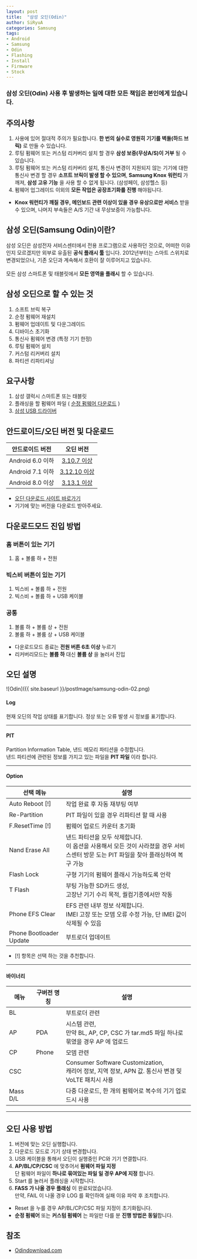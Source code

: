 ```yaml
---
layout: post
title:  "삼성 오딘(Odin)"
author: SiRyuA
categories: Samsung
tags:
- Android
- Samsung
- Odin
- Flashing
- Install
- Firmware
- Stock
---
```


### **삼성 오딘(Odin)** 사용 후 발생하는 일에 대한 모든 책임은 본인에게 있습니다.


## 주의사항

1. 사용에 있어 절대적 주의가 필요합니다. **한 번의 실수로 영원히 기기를 벽돌(하드 브릭)** 로 만들 수 있습니다.
2. 루팅 펌웨어 또는 커스텀 리커버리 설치 할 경우 **삼성 보증(무상A/S)이 거부** 될 수 있습니다.
3. 루팅 펌웨어 또는 커스텀 리커버리 설치, 통신사 변경이 지원되지 않는 기기에 대한 통신사 변경 할 경우 **소프트 브릭이 발생 할 수 있으며**, **Samsung Knox 워런티** 가 깨져, **삼성 고유 기능** 을 사용 할 수 없게 됩니다. (삼성페이, 삼성헬스 등)
4. 펌웨어 업그레이드 이외의 **모든 작업은 공장초기화를 진행** 해야됩니다.

* **Knox 워런티가 깨질 경우, 메인보드 관련 이상이 있을 경우 유상으로만 서비스** 받을 수 있으며, 나머지 부속들은 A/S 기간 내 무상보증이 가능합니다.


## 삼성 오딘(Samsung Odin)이란?

삼성 오딘은 삼성전자 서비스센터에서 전용 프로그램으로 사용하던 것으로, 어떠한 이유인지 모르겠지만 외부로 유출된 **공식 플래시 툴** 입니다. 2012년부터는 스마트 스위치로 변경되었으나, 기존 오딘과 계속해서 호환이 잘 이루어지고 있습니다.
<br /><br />
모든 삼성 스마트폰 및 태블릿에서 **모든 영역을 플래시** 할 수 있습니다.


## 삼성 오딘으로 할 수 있는 것

1. 소프트 브릭 복구
2. 순정 펌웨어 재설치
3. 펌웨어 업데이트 및 다운그레이드
4. 디바이스 초기화
5. 통신사 펌웨어 변경 (특정 기기 한정)
6. 루팅 펌웨어 설치
7. 커스텀 리커버리 설치
8. 파티션 리파티셔닝


## 요구사항

1. 삼성 갤럭시 스마트폰 또는 태블릿
2. 플래싱을 할 펌웨어 파일 ( [순정 펌웨어 다운로드](/samsung/samsung-stock-firmware.html) )
3. [삼성 USB 드라이버](http://downloadcenter.samsung.com/content/SW/201705/20170525145021007/SAMSUNG_USB_Driver_for_Mobile_Phones.exe)


## 안드로이드/오딘 버전 및 다운로드

| 안드로이드 버전  | 오딘 버전    |
|:---------------:|:------------:|
| Android 6.0 이하 | [3.10.7 이상](https://odindownload.com/download/Odin3_v3.10.7.zip)  |
| Android 7.1 이하 | [3.12.10 이상](https://odindownload.com/download/Odin3_v3.12.3.zip) |
| Android 8.0 이상 | [3.13.1 이상](https://odindownload.com/download/Odin3_v3.13.1.zip)  |

* [오딘 다운로드 사이트 바로가기](https://odindownload.com/)
* 기기에 맞는 버전을 다운로드 받아주세요.


## 다운로드모드 진입 방법

### 홈 버튼이 있는 기기

1. 홈 + 볼륨 하 + 전원

### 빅스비 버튼이 있는 기기

1. 빅스비 + 볼륨 하 + 전원
2. 빅스비 + 볼륨 하 + USB 케이블

### 공통

1. 볼륨 하 + 볼륨 상 + 전원
2. 볼륨 하 + 볼륨 상 + USB 케이블

* 다운로드모드 종료는 **전원 버튼 6초 이상** 누르기
* 리커버리모드는 **볼륨 하** 대신 **볼륨 상** 을 눌러서 진입


## 오딘 설명

![Odin]({{ site.baseurl }}/postImage/samsung-odin-02.png)

#### Log

현재 오딘의 작업 상태를 표기합니다. 정상 또는 오류 발생 시 정보를 표기합니다.


---

#### PIT
Partition Information Table, 낸드 메모리 파티션을 수정합니다.<br />
낸드 파티션에 관련된 정보를 가지고 있는 파일을 **PIT 파일** 이라 합니다.


---

#### Option

| 선택 메뉴               | 설명                                                                                                                                               |
|-------------------------|----------------------------------------------------------------------------------------------------------------------------------------------------|
| Auto Reboot [!]         | 작업 완료 후 자동 재부팅 여부                                                                                                                      |
| Re-Partition            | PIT 파일이 있을 경우 리파티션 할 때 사용                                                                                                           |
| F.ResetTime [!]         | 펌웨어 업로드 카운터 초기화                                                                                                                        |
| Nand Erase All          | 낸드 파티션을 모두 삭제합니다.<br />이 옵션을 사용해서 모든 것이 사라졌을 경우 서비스센터 방문 도는 PIT 파일을 찾아 플래싱하여 복구 가능                 |
| Flash Lock              | 구형 기기의 펌웨어 플래시 가능하도록 언락                                                                                                          |
| T Flash                 | 부팅 가능한 SD카드 생성,<br />고장난 기기 수리 목적, 퀄컴기종에서만 작동                                                                            |
| Phone EFS Clear         | EFS 관련 내부 정보 삭제합니다.<br />IMEI 고장 또는 모뎀 오류 수정 가능, 단 IMEI 값이 삭제될 수 있음                                                   |
| Phone Bootloader Update | 부트로더 업데이트                                                                                                                                  |

* [!] 항목은 선택 하는 것을 추천합니다.

---


#### 바이너리

| 메뉴     | 구버전 명칭 | 설명                                                                                             |
|----------|-------------|--------------------------------------------------------------------------------------------------|
| BL       |             | 부트로더 관련                                                                                    |
| AP       | PDA         | 시스템 관련,<br/> 만약 BL, AP, CP, CSC 가 tar.md5 파일 하나로 묶였을 경우 AP 에 업로드              |
| CP       | Phone       | 모뎀 관련                                                                                        |
| CSC      |             | Consumer Software Customization,<br />캐리어 정보, 지역 정보, APN 값. 통신사 변경 및 VoLTE 패치시 사용 |
| Mass D/L |             | 다중 다운로드, 한 개의 펌웨어로 복수의 기기 업로드시 사용                                        |


---

## 오딘 사용 방법
1. 버전에 맞는 오딘 실행합니다.
2. 다운로드 모드로 기기 상태 변경합니다.
3. USB 케이블을 통해서 오딘이 실행중인 PC와 기기 연결합니다.
4. **AP/BL/CP/CSC** 에 맞추어서 **펌웨어 파일 지정**<br />단 펌웨어 파일이 **하나로 묶여있는 파일 일 경우 AP에 지정** 합니다.
5. Start 를 눌러서 플래싱을 시작합니다.
6. **FASS 가 나올 경우 플래싱** 이 완료되었습니다.<br />만약, FAIL 이 나올 경우 LOG 를 확인하여 실패 이유 파악 후 조치합니다.


* Reset 을 누를 경우 AP/BL/CP/CSC 파일 지정이 초기화됩니다.
* **순정 펌웨어** 또는 **커스텀 펌웨어** 는 파일만 다를 분 **진행 방법은 동일**합니다.


## 참조
* [Odindownload.com](https://odindownload.com/)
